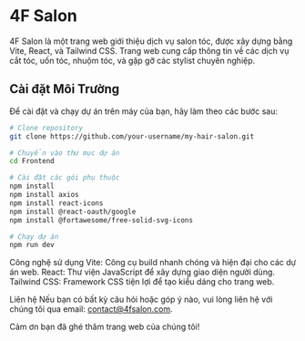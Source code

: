 # 4F Salon

4F Salon là một trang web giới thiệu dịch vụ salon tóc, được xây dựng bằng Vite, React, và Tailwind CSS. Trang web cung cấp thông tin về các dịch vụ cắt tóc, uốn tóc, nhuộm tóc, và gặp gỡ các stylist chuyên nghiệp.

## Cài đặt Môi Trường

Để cài đặt và chạy dự án trên máy của bạn, hãy làm theo các bước sau:

```sh
# Clone repository
git clone https://github.com/your-username/my-hair-salon.git

# Chuyển vào thư mục dự án
cd Frontend

# Cài đặt các gói phụ thuộc
npm install
npm install axios
npm install react-icons
npm install @react-oauth/google
npm install @fortawesome/free-solid-svg-icons

# Chạy dự án
npm run dev
```

Công nghệ sử dụng
Vite: Công cụ build nhanh chóng và hiện đại cho các dự án web.
React: Thư viện JavaScript để xây dựng giao diện người dùng.
Tailwind CSS: Framework CSS tiện lợi để tạo kiểu dáng cho trang web.

Liên hệ
Nếu bạn có bất kỳ câu hỏi hoặc góp ý nào, vui lòng liên hệ với chúng tôi qua email: contact@4fsalon.com.

Cảm ơn bạn đã ghé thăm trang web của chúng tôi!
